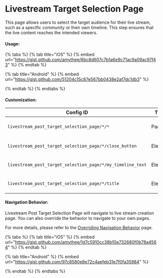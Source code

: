 # Livestream Target Selection Page

This page allows users to select the target audience for their live stream, such as a specific community or their own timeline. This step ensures that the live content reaches the intended viewers.

#### Usage:

{% tabs %}
{% tab title="iOS" %}
{% embed url="https://gist.github.com/amythee/6bc8d607c7b1a6e9c71ac9a09ac97f43" %}
{% endtab %}

{% tab title="Android" %}
{% embed url="https://gist.github.com/51204c15c87e567bb0438e2af7dc1db3" %}


{% endtab %}
{% endtabs %}

#### Customization:

| Config ID                                                  | Type    | Description                    |
| ---------------------------------------------------------- | ------- | ------------------------------ |
| `livestream_post_target_selection_page/*/*`                | Page    | You can customize page `theme` |
| `livestream_post_target_selection_page/*/close_button`     | Element | You can customize `image`      |
| `livestream_post_target_selection_page/*/my_timeline_text` | Element | You can customize `text`       |
| `livestream_post_target_selection_page/*/title`            | Element | You can customize `text`       |

#### Navigation Behavior:

Livestream Post Target Selection Page will navigate to live stream creation page. You can also override the behavior to navigate to your own pages.

For more details, please refer to the [Overriding Navigation Behavior](https://docs.amity.co/amity-uikit/uikit-v4-beta/customization/overriding-navigation-behaviour) page.



{% tabs %}
{% tab title="iOS" %}
{% embed url="https://gist.github.com/amythee/1d7c5910cc38b10e732680f0b78a4564" %}
{% endtab %}

{% tab title="Android" %}
{% embed url="https://gist.github.com/97c8580e8e72c4aefeb31e7f0fa35984" %}


{% endtab %}
{% endtabs %}



